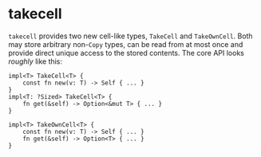 # takecell

`takecell` provides two new cell-like types, `TakeCell` and `TakeOwnCell`.
 Both may store arbitrary non-`Copy` types, can be read from at most once and
provide direct unique access to the stored contents. The core API looks
_roughly_ like this:

```rust,ignore
impl<T> TakeCell<T> {
    const fn new(v: T) -> Self { ... }
}
impl<T: ?Sized> TakeCell<T> {
    fn get(&self) -> Option<&mut T> { ... }
}

impl<T> TakeOwnCell<T> {
    const fn new(v: T) -> Self { ... }
    fn get(&self) -> Option<T> { ... }
}
```

